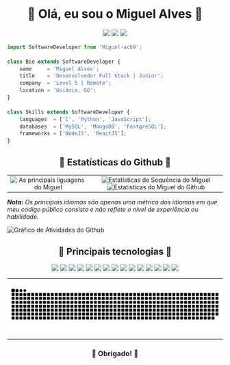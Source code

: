 <!-- Título -->
<h1 align="center">🔶 Olá, eu sou o Miguel Alves 🔶</h1>

<!-- Redes Sociais -->
<p align="center">  
  <a title="Email para Miguel" href="mailto:miguelalves1258@gmail.com" target="_blank"><img src="https://img.shields.io/badge/-Email-0D1117?style=for-the-badge&logo=gmail&logoColor=F04A2F"></a>
  <a title="Linkedin do Miguel" href="https://www.linkedin.com/in/miguel-acb9/" target="_blank"><img src="https://img.shields.io/badge/-LinkedIn-0D1117?style=for-the-badge&logo=linkedin&logoColor=F04A2F"></a> 
  <a title="Instagram do Miguel" href="https://www.instagram.com/miguel_acb9/" target="_blank"><img src="https://img.shields.io/badge/-Instagram-0D1117?style=for-the-badge&logo=instagram&logoColor=F04A2F"></a>
</p>


<!-- Descrição -->
```js
import SoftwareDeveloper from 'Miguel-acb9';

class Bio extends SoftwareDeveloper {
    name     = 'Miguel Alves';
    title    = 'Desenvolvedor Full Stack | Junior';
    company  = 'Level 5 | Remote';
    location = 'Goiânia, GO';
}

class Skills extends SoftwareDeveloper {
    languages  = ['C', 'Python', 'JavaScript'];
    databases  = ['MySQL', 'MongoDB', 'PostgreSQL'];
    frameworks = ['NodeJS', 'ReactJS'];
}
```

<!-- Estatísticas do Github -->
<h2 align="center">🔶 Estatísticas do Github 🔶</h2>                                                                                                                     
<table border="0">
    <tr border="0">
        <td width="38%" align="center">
            <img title="As principais liguagens do Miguel" alt="As principais liguagens do Miguel" src="https://github-readme-stats.anuraghazra1.vercel.app/api/top-langs/?username=Miguel-acb9&theme=react&hide_border=true&bg_color=161B22&title_color=F7630C&text_color=F04A2F&icon_color=F04A2F&langs_count=10&langs_count=10"/>
        </td>
        <td width="62%" align="center">
            <img title="Estatísticas de Sequência do Miguel" alt="Estatísticas de Sequência do Miguel" src="https://github-readme-streak-stats.herokuapp.com/?user=Miguel-acb9&hide_border=true&theme=react&background=161B22&ring=A5D6F1&fire=F04A2F&dates=A5D6F1&currStreakLabel=F7630C&sideLabels=F7630C&currStreakNum=F04A2F&sideNums=F04A2F" />
            <img title="Estatísticas do Miguel do Github" alt="Estatísticas do Miguel do Github" src="https://github-readme-stats.vercel.app/api?username=Miguel-acb9&show_icons=true&include_all_commits=true&count_private=true&theme=react&hide_border=true&bg_color=161B22&title_color=F7630C&text_color=A5D6F1&icon_color=F04A2F"/>
        </td>
    </tr>
</table>
<i>
    <b>Nota:</b> Os principais idiomas são apenas uma métrica dos idiomas em que 
    meu código público consiste e não reflete o nível de experiência ou habilidade.
</i>

<!-- Gráfico de Contribuição -->
![Gráfico de Atividades do Github](https://activity-graph.herokuapp.com/graph?username=Miguel-acb9&bg_color=161B22&color=F7630C&line=A5D6F1&point=F04A2F&hide_border=true)

<!-- Principais Linguagens -->
<h2 align="center">🔶 Principais tecnologias 🔶</h2>     
<p align="center">
    <a href="#"><img src="https://img.shields.io/badge/-HTML5-0D1117?style=flat-square&logo=html5&logoColor=F04A2F"></a>
    <a href="#"><img src="https://img.shields.io/badge/-CSS3-0D1117?style=flat-square&logo=css3&logoColor=F04A2F"></a>
    <a href="#"><img src="https://img.shields.io/badge/-JavaScript-0D1117?style=flat-square&logo=javascript&logoColor=F04A2F"></a>
    <a href="#"><img src="https://img.shields.io/badge/-TypeScript-0D1117?style=flat-square&logo=typescript&logoColor=F04A2F"></a>
    <a href="#"><img src="https://img.shields.io/badge/-React-0D1117?style=flat-square&logo=react&logoColor=F04A2F"></a>
    <a href="#"><img src="https://img.shields.io/badge/-Nodejs-0D1117?style=flat-square&logo=Node.js&logoColor=F04A2F"></a>
    <a href="#"><img src="https://img.shields.io/badge/-Python-0D1117?style=flat-square&logo=Python&logoColor=F04A2F"></a>
    <a href="#"><img src="https://img.shields.io/badge/-Git-0D1117?style=flat-square&logo=git&logoColor=F04A2F"></a>
    <a href="#"><img src="https://img.shields.io/badge/-GitHub-0D1117?style=flat-square&logo=github&logoColor=F04A2F"></a>
    <a href="#"><img src="https://img.shields.io/badge/SQL%20-%230D1117.svg?style=flat-square&logo=amazon-dynamodb&logoColor=F04A2F"></a>
    <a href="#"><img src="https://img.shields.io/badge/-MySQL-0D1117?style=flat-square&logo=mysql&logoColor=F04A2F"></a>
    <a href="#"><img src="https://img.shields.io/badge/-PostgreSQL-0D1117?style=flat-square&logo=postgresql&logoColor=F04A2F"></a>
    <a href="#"><img src="https://img.shields.io/badge/-MongoDB-0D1117?style=flat-square&logo=mongodb&logoColor=F04A2F"></a>
    <a href="#"><img src="https://img.shields.io/badge/Bash%20-%230D1117.svg?style=flat-square&logo=gnu-bash&logoColor=F04A2F"></a>
    <a href="#"><img src="https://img.shields.io/badge/Markdown-%230D1117.svg?style=flat-square&logo=markdown&logoColor=F04A2F"></a>
</p>

___
<!-- Animação da Cobra -->
![Animação da Cobra](https://github.com/Miguel-acb9/Miguel-acb9/blob/output/github-contribution-grid-snake.svg)

___
<!-- Agradecimentos -->
<h3 align="center">🔶 Obrigado! 🔶</h3>   


<!--
PALETA DE CORES
- Azul:     #A5D6F1
- Cinza:    #161B22
- Laranja:  #F7630C
- Vermelho: #F04A2F
-->
